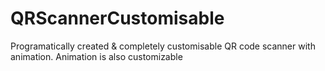# QRScannerCustomisable
Programatically created &amp; completely customisable  QR code scanner with animation. Animation is also customizable
